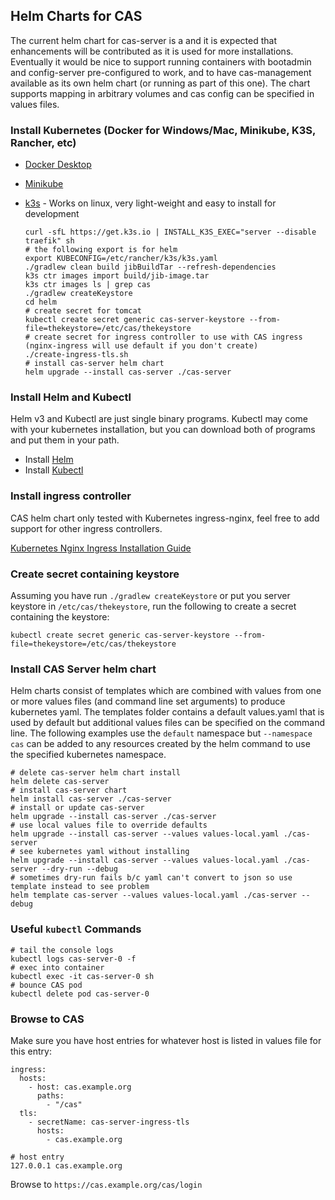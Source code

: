 ## Helm Charts for CAS

The current helm chart for cas-server is a and it is expected that enhancements will be contributed
as it is used for more installations.  Eventually it would be nice to support running containers with bootadmin and 
config-server pre-configured to work, and to have cas-management available as its own helm chart 
(or running as part of this one). 
The chart supports mapping in arbitrary volumes and cas config can be specified in values files.  

### Install Kubernetes (Docker for Windows/Mac, Minikube, K3S, Rancher, etc)

  - [Docker Desktop](https://www.docker.com/products/docker-desktop)

  - [Minikube](https://minikube.sigs.k8s.io/docs/start/)

  - [k3s](https://k3s.io/) - Works on linux, very light-weight and easy to install for development
    ```shell script
    curl -sfL https://get.k3s.io | INSTALL_K3S_EXEC="server --disable traefik" sh
    # the following export is for helm
    export KUBECONFIG=/etc/rancher/k3s/k3s.yaml
    ./gradlew clean build jibBuildTar --refresh-dependencies
    k3s ctr images import build/jib-image.tar
    k3s ctr images ls | grep cas
    ./gradlew createKeystore
    cd helm 
    # create secret for tomcat
    kubectl create secret generic cas-server-keystore --from-file=thekeystore=/etc/cas/thekeystore
    # create secret for ingress controller to use with CAS ingress (nginx-ingress will use default if you don't create)
    ./create-ingress-tls.sh
    # install cas-server helm chart
    helm upgrade --install cas-server ./cas-server
    ``` 

### Install Helm and Kubectl

Helm v3 and Kubectl are just single binary programs. Kubectl may come with your kubernetes 
installation, but you can download both of programs and put them in your path.
  - Install [Helm](https://helm.sh/docs/intro/install/)
  - Install [Kubectl](https://kubernetes.io/docs/tasks/tools/install-kubectl/)

### Install ingress controller

CAS helm chart only tested with Kubernetes ingress-nginx, feel free to add support for other ingress controllers.

[Kubernetes Nginx Ingress Installation Guide](https://kubernetes.github.io/ingress-nginx/deploy/)

### Create secret containing keystore

Assuming you have run `./gradlew createKeystore` or put you server keystore in `/etc/cas/thekeystore`,
run the following to create a secret containing the keystore: 
```shell script
kubectl create secret generic cas-server-keystore --from-file=thekeystore=/etc/cas/thekeystore
```

### Install CAS Server helm chart

Helm charts consist of templates which are combined with values from one or more values files 
(and command line set arguments) to produce kubernetes yaml. The templates folder contains a default
values.yaml that is used by default but additional values files can be specified on the command line. 
The following examples use the `default` namespace but `--namespace cas` can be added to any resources
created by the helm command to use the specified kubernetes namespace. 
```
# delete cas-server helm chart install
helm delete cas-server
# install cas-server chart 
helm install cas-server ./cas-server
# install or update cas-server
helm upgrade --install cas-server ./cas-server
# use local values file to override defaults 
helm upgrade --install cas-server --values values-local.yaml ./cas-server
# see kubernetes yaml without installing  
helm upgrade --install cas-server --values values-local.yaml ./cas-server --dry-run --debug
# sometimes dry-run fails b/c yaml can't convert to json so use template instead to see problem
helm template cas-server --values values-local.yaml ./cas-server --debug
```

### Useful `kubectl` Commands
 
```
# tail the console logs
kubectl logs cas-server-0 -f
# exec into container
kubectl exec -it cas-server-0 sh
# bounce CAS pod
kubectl delete pod cas-server-0
```

### Browse to CAS

Make sure you have host entries for whatever host is listed in values file for this entry:
```
ingress:
  hosts:
    - host: cas.example.org
      paths: 
        - "/cas"
  tls: 
    - secretName: cas-server-ingress-tls
      hosts:
        - cas.example.org
```

```
# host entry
127.0.0.1 cas.example.org 
```
Browse to `https://cas.example.org/cas/login`
